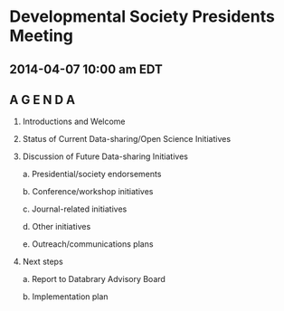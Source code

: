 # Developmental Society Presidents Meeting
## 2014-04-07 10:00 am EDT

## A G E N D A

1.	Introductions and Welcome

2.	Status of Current Data-sharing/Open Science Initiatives

3.	Discussion of Future Data-sharing Initiatives

	a.	Presidential/society endorsements

	b.	Conference/workshop initiatives

	c.	Journal-related initiatives

	d.	Other initiatives

	e.	Outreach/communications plans

4.	Next steps

	a.	Report to Databrary Advisory Board
	
	b.	Implementation plan
